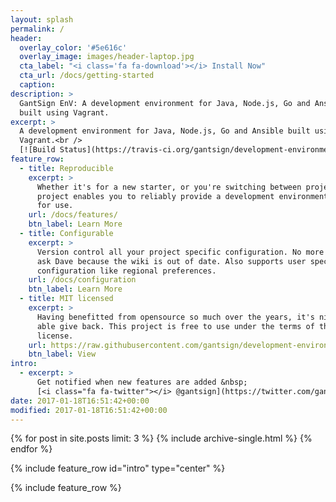 ```yaml
---
layout: splash
permalink: /
header:
  overlay_color: '#5e616c'
  overlay_image: images/header-laptop.jpg
  cta_label: "<i class='fa fa-download'></i> Install Now"
  cta_url: /docs/getting-started
  caption:
description: >
  GantSign EnV: A development environment for Java, Node.js, Go and Ansible
  built using Vagrant.
excerpt: >
  A development environment for Java, Node.js, Go and Ansible built using
  Vagrant.<br />
  [![Build Status](https://travis-ci.org/gantsign/development-environment.svg?branch=master)](https://travis-ci.org/gantsign/development-environment)
feature_row:
  - title: Reproducible
    excerpt: >
      Whether it's for a new starter, or you're switching between projects, this
      project enables you to reliably provide a development environment ready
      for use.
    url: /docs/features/
    btn_label: Learn More
  - title: Configurable
    excerpt: >
      Version control all your project specific configuration. No more having to
      ask Dave because the wiki is out of date. Also supports user specific
      configuration like regional preferences.
    url: /docs/configuration
    btn_label: Learn More
  - title: MIT licensed
    excerpt: >
      Having benefitted from opensource so much over the years, it's nice to be
      able give back. This project is free to use under the terms of the MIT
      license.
    url: https://raw.githubusercontent.com/gantsign/development-environment/master/LICENSE
    btn_label: View
intro:
  - excerpt: >
      Get notified when new features are added &nbsp;
      [<i class="fa fa-twitter"></i> @gantsign](https://twitter.com/gantsign){: .btn .btn--twitter}
date: 2017-01-18T16:51:42+00:00
modified: 2017-01-18T16:51:42+00:00
---
```


<div class="home_news">
{% for post in site.posts limit: 3 %}
  {% include archive-single.html %}
{% endfor %}
</div>

{% include feature_row id="intro" type="center" %}

{% include feature_row %}
